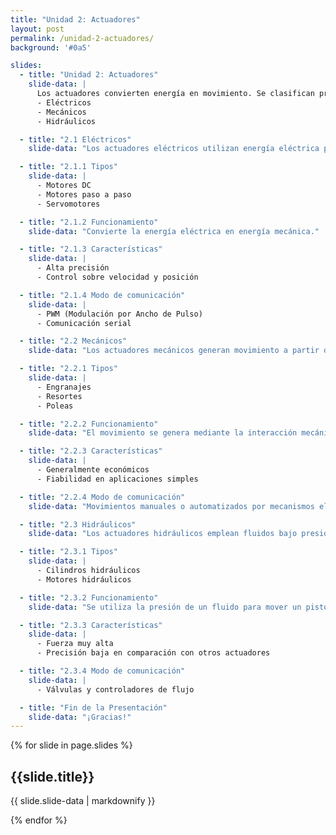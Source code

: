 ```yaml
---
title: "Unidad 2: Actuadores"
layout: post
permalink: /unidad-2-actuadores/
background: '#0a5'

slides:
  - title: "Unidad 2: Actuadores"
    slide-data: |
      Los actuadores convierten energía en movimiento. Se clasifican principalmente en tres tipos:
      - Eléctricos
      - Mecánicos
      - Hidráulicos

  - title: "2.1 Eléctricos"
    slide-data: "Los actuadores eléctricos utilizan energía eléctrica para generar movimiento."

  - title: "2.1.1 Tipos"
    slide-data: |
      - Motores DC
      - Motores paso a paso
      - Servomotores

  - title: "2.1.2 Funcionamiento"
    slide-data: "Convierte la energía eléctrica en energía mecánica."

  - title: "2.1.3 Características"
    slide-data: |
      - Alta precisión
      - Control sobre velocidad y posición

  - title: "2.1.4 Modo de comunicación"
    slide-data: |
      - PWM (Modulación por Ancho de Pulso)
      - Comunicación serial

  - title: "2.2 Mecánicos"
    slide-data: "Los actuadores mecánicos generan movimiento a partir de componentes mecánicos."

  - title: "2.2.1 Tipos"
    slide-data: |
      - Engranajes
      - Resortes
      - Poleas

  - title: "2.2.2 Funcionamiento"
    slide-data: "El movimiento se genera mediante la interacción mecánica entre componentes."

  - title: "2.2.3 Características"
    slide-data: |
      - Generalmente económicos
      - Fiabilidad en aplicaciones simples

  - title: "2.2.4 Modo de comunicación"
    slide-data: "Movimientos manuales o automatizados por mecanismos eléctricos."

  - title: "2.3 Hidráulicos"
    slide-data: "Los actuadores hidráulicos emplean fluidos bajo presión para generar movimiento."

  - title: "2.3.1 Tipos"
    slide-data: |
      - Cilindros hidráulicos
      - Motores hidráulicos

  - title: "2.3.2 Funcionamiento"
    slide-data: "Se utiliza la presión de un fluido para mover un pistón o generar torque."

  - title: "2.3.3 Características"
    slide-data: |
      - Fuerza muy alta
      - Precisión baja en comparación con otros actuadores

  - title: "2.3.4 Modo de comunicación"
    slide-data: |
      - Válvulas y controladores de flujo

  - title: "Fin de la Presentación"
    slide-data: "¡Gracias!"
---
```


{% for slide in page.slides %}                 
<section data-background="{% if slide.image %}{{slide.image}}{% elsif slide.background %}{{slide.background}}{% else %}{{page.background}}{% endif %}">
  <h1>{{slide.title}}</h1>
  <p>{{ slide.slide-data | markdownify }}</p>
</section>               
{% endfor %}

